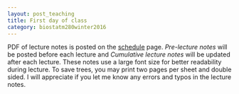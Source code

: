 ```yaml
---
layout: post_teaching
title: First day of class
category: biostatm280winter2016
---
```


PDF of lecture notes is posted on the [schedule](../../../../schedule.html) page. *Pre-lecture notes* will be posted before each lecture and *Cumulative lecture notes* will be updated after each lecture. These notes use a large font size for better readability during lecture. To save trees, you may print two pages per sheet and double sided. I will appreciate if you let me know any errors and typos in the lecture notes.

